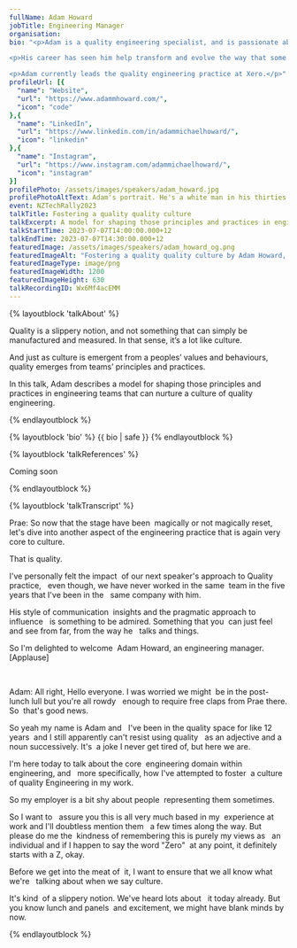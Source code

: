 ```yaml
---
fullName: Adam Howard
jobTitle: Engineering Manager
organisation:
bio: "<p>Adam is a quality engineering specialist, and is passionate about continually improving how teams are able to rapidly deliver quality software products.</p>

<p>His career has seen him help transform and evolve the way that some of New Zealand’s most successful technology companies think about and approach quality engineering; with a bias towards the collective, the context-driven, and the pragmatic. He’s also regularly shared his experiences through speaking at conferences and meet-ups, providing training and coaching, and contributing  to the quality community in New Zealand and around the world.</p>

<p>Adam currently leads the quality engineering practice at Xero.</p>"
profileUrl: [{
  "name": "Website",
  "url": "https://www.adammhoward.com/",
  "icon": "code"
},{
  "name": "LinkedIn",
  "url": "https://www.linkedin.com/in/adammichaelhoward/",
  "icon": "linkedin"
},{
  "name": "Instagram",
  "url": "https://www.instagram.com/adammichaelhoward/",
  "icon": "instagram"
}]
profilePhoto: /assets/images/speakers/adam_howard.jpg
profilePhotoAltText: Adam's portrait. He's a white man in his thirties with a shaved head and a close cropped dark beard. He presents with a slight, knowing smile and the glimmer of a good idea in his blue eyes.
event: NZTechRally2023
talkTitle: Fostering a quality quality culture
talkExcerpt: A model for shaping those principles and practices in engineering teams that can nurture a culture of quality engineering
talkStartTime: 2023-07-07T14:00:00.000+12
talkEndTime: 2023-07-07T14:30:00.000+12
featuredImage: /assets/images/speakers/adam_howard_og.png
featuredImageAlt: "Fostering a quality quality culture by Adam Howard, an engineering manager. Join us to hear Adam and other speakers at NZ Tech Rally, 7th July, Wellington"
featuredImageType: image/png
featuredImageWidth: 1200
featuredImageHeight: 630
talkRecordingID: Wx6Mf4acEMM
---
```


{% layoutblock 'talkAbout' %}

<p>Quality is a slippery notion, and not something that can simply be manufactured and measured. In that sense, it’s a lot like culture.</p>

<p>And just as culture is emergent from a peoples’ values and behaviours, quality emerges from teams’ principles and practices.</p>

<p>In this talk, Adam describes a model for shaping those principles and practices in engineering teams that can nurture a culture of quality engineering.</p>
{% endlayoutblock %}

{% layoutblock 'bio' %}
{{ bio | safe }}
{% endlayoutblock %}

{% layoutblock 'talkReferences' %}

<p>Coming soon</p>
{% endlayoutblock %}

{% layoutblock 'talkTranscript' %}

<p>
Prae: So now that the stage have been 
magically or not magically reset,
let's dive into another aspect of the engineering
practice that is again very core to culture. </p>

<p>
That is quality. 
</p> 

<p>
I've personally felt the impact 
of our next speaker's approach to Quality practice,  
even though, we have never worked in the same 
team in the five years that I've been in the  
same company with him. 
</p> 

<p>
His style of communication 
insights and the pragmatic approach to influence  
is something to be admired. Something that you 
can just feel and see from far, from the way he  
talks and things.
</p>

<p> 
So I'm delighted to welcome 
Adam Howard, an engineering manager. [Applause]
</p>  

<p>
Adam: All right, Hello everyone. I was worried we might 
be in the post-lunch lull but you're all rowdy  
enough to require free claps from Prae there. So 
that's good news.
</p>

<p> 
So yeah my name is Adam and  
I've been in the quality space for like 12 years 
and I still apparently can't resist using quality  
as an adjective and a noun successively. It's 
a joke I never get tired of, but here we are.  
</p>

<p>
I'm here today to talk about the core 
engineering domain within engineering, and  
more specifically, how I've attempted to foster 
a culture of quality Engineering in my work.  
</p>

<p>
So my employer is a bit shy about people 
representing them sometimes. 
</p>

<p>
So I want to  
assure you this is all very much based in my 
experience at work and I'll doubtless mention them  
a few times along the way. But please do me the 
kindness of remembering this is purely my views as  
an individual and if I happen to say the word "Zero" 
at any point, it definitely starts with a Z, okay.
</p>

<p>
Before we get into the meat of 
it, I want to ensure that we all know what we're  
talking about when we say culture.
</p>

<p>
It's kind 
of a slippery notion. We've heard lots about  
it today already. But you know lunch and panels 
and excitement, we might have blank minds by now.  
</p>
{% endlayoutblock %}
